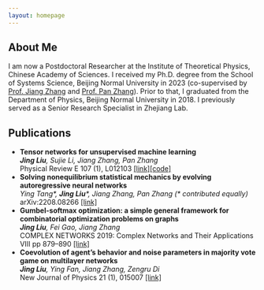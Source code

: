 ```yaml
---
layout: homepage
---
```


## About Me
I am  now a Postdoctoral Researcher at the Institute of Theoretical Physics, Chinese Academy of Sciences.
I received my Ph.D. degree from the School of Systems Science, Beijing Normal University in 2023 (co-supervised by [Prof. Jiang Zhang](https://jake.swarma.org/) and [Prof. Pan Zhang](http://home.itp.ac.cn/~panzhang/)).
Prior to that, I graduated from the Department of Physics, Beijing Normal University in 2018. 
I previously served as a Senior Research Specialist in Zhejiang Lab.

## Publications

- <div><b>Tensor networks for unsupervised machine learning</b></div>
  <div><em><strong>Jing Liu</strong>, Sujie Li, Jiang Zhang, Pan Zhang</em></div>
  Physical Review E 107 (1), L012103 <a href="https://journals.aps.org/pre/abstract/10.1103/PhysRevE.107.L012103">[link]</a><a href="https://github.com/bnuliujing/tn-for-unsup-ml">[code]</a>

- <div><b>Solving nonequilibrium statistical mechanics by evolving autoregressive neural networks</b></div>
  <div><em>Ying Tang*, <strong>Jing Liu</strong>*, Jiang Zhang, Pan Zhang (* contributed equally)</em></div>
  arXiv:2208.08266 <a href="http://arxiv.org/abs/2208.08266">[link]</a> 

- <div><b>Gumbel-softmax optimization: a simple general framework for combinatorial optimization problems on graphs</b></div>
  <div><em><strong>Jing Liu</strong>, Fei Gao, Jiang Zhang</em></div>
  COMPLEX NETWORKS 2019: Complex Networks and Their Applications VIII pp 879–890 <a href="https://link.springer.com/chapter/10.1007/978-3-030-36687-2_73">[link]</a> 

- <div><b>Coevolution of agent’s behavior and noise parameters in majority vote game on multilayer networks</b></div>
  <div><em><strong>Jing Liu</strong>, Ying Fan, Jiang Zhang, Zengru Di</em></div>
  New Journal of Physics 21 (1), 015007 <a href="https://iopscience.iop.org/article/10.1088/1367-2630/ab00aa">[link]</a> 
  